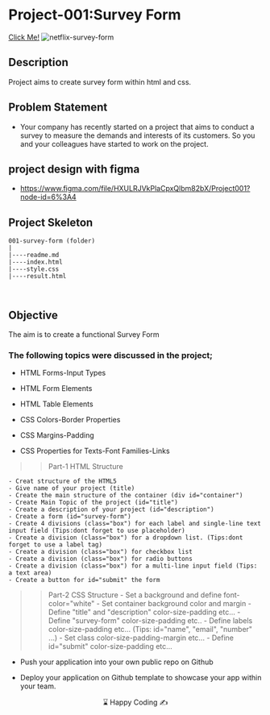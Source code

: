 # Project-001:Survey Form
[Click Me!](https://kaplanh.github.io/survey-form-ntflx/)
![netflix-survey-form](https://github.com/kaplanh/survey-form-ntflx/assets/101884444/2ee88335-5faf-4ed1-8b97-0f8071855867)
## Description
Project aims to create survey form within html and css.

## Problem Statement

- Your company has recently started on a project that aims to conduct a survey to measure the demands and interests of its customers. So you and your colleagues have started to work on the project.

## project design with figma

- <a href="https://www.figma.com/file/HXULRJVkPlaCpxQlbm82bX/Project001?node-id=6%3A4">https://www.figma.com/file/HXULRJVkPlaCpxQlbm82bX/Project001?node-id=6%3A4<a>


## Project Skeleton 
```
001-survey-form (folder)
|
|----readme.md
|----index.html  
|----style.css   
|----result.html              

        
```
## Objective

The aim is to create a functional Survey Form

### The following topics were discussed in the project;

- HTML Forms-Input Types 

- HTML Form Elements

- HTML Table Elements 

- CSS Colors-Border Properties

- CSS Margins-Padding

- CSS Properties for Texts-Font Families-Links

>>Part-1 HTML Structure

	- Creat structure of the HTML5
	- Give name of your project (title)
	- Create the main structure of the container (div id="container")
	- Create Main Topic of the project (id="title")
	- Create a description of your project (id="description")
	- Create a form (id="survey-form")
	- Create 4 divisions (class="box") for each label and single-line text input field (Tips:dont forget to use placeholder)
	- Create a division (class="box") for a dropdown list. (Tips:dont forget to use a label tag)
	- Create a division (class="box") for checkbox list
	- Create a division (class="box") for radio buttons
	- Create a division (class="box") for a multi-line input field (Tips: a text area)
	- Create a button for id="submit" the form

>>Part-2 CSS Structure
	- Set a background and define font-color="white"
	- Set container background color and margin
	- Define "title" and "description" color-size-padding etc...
	- Define "survey-form" color-size-padding etc..
	- Define labels color-size-padding etc... (Tips: id="name", "email", "number" ...)
	- Set class color-size-padding-margin etc...
	- Define id="submit" color-size-padding etc...

-  Push your application into your own public repo on Github

- Deploy your application on Github template to showcase your app within your team.

<center> &#8987; Happy Coding  &#9997; </center>
